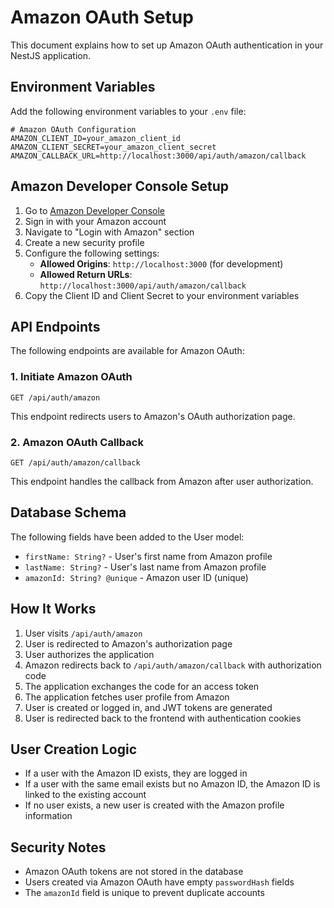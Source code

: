# Amazon OAuth Setup

This document explains how to set up Amazon OAuth authentication in your NestJS application.

## Environment Variables

Add the following environment variables to your `.env` file:

```env
# Amazon OAuth Configuration
AMAZON_CLIENT_ID=your_amazon_client_id
AMAZON_CLIENT_SECRET=your_amazon_client_secret
AMAZON_CALLBACK_URL=http://localhost:3000/api/auth/amazon/callback
```

## Amazon Developer Console Setup

1. Go to [Amazon Developer Console](https://developer.amazon.com/)
2. Sign in with your Amazon account
3. Navigate to "Login with Amazon" section
4. Create a new security profile
5. Configure the following settings:
   - **Allowed Origins**: `http://localhost:3000` (for development)
   - **Allowed Return URLs**: `http://localhost:3000/api/auth/amazon/callback`
6. Copy the Client ID and Client Secret to your environment variables

## API Endpoints

The following endpoints are available for Amazon OAuth:

### 1. Initiate Amazon OAuth

```
GET /api/auth/amazon
```

This endpoint redirects users to Amazon's OAuth authorization page.

### 2. Amazon OAuth Callback

```
GET /api/auth/amazon/callback
```

This endpoint handles the callback from Amazon after user authorization.

## Database Schema

The following fields have been added to the User model:

- `firstName: String?` - User's first name from Amazon profile
- `lastName: String?` - User's last name from Amazon profile
- `amazonId: String? @unique` - Amazon user ID (unique)

## How It Works

1. User visits `/api/auth/amazon`
2. User is redirected to Amazon's authorization page
3. User authorizes the application
4. Amazon redirects back to `/api/auth/amazon/callback` with authorization code
5. The application exchanges the code for an access token
6. The application fetches user profile from Amazon
7. User is created or logged in, and JWT tokens are generated
8. User is redirected back to the frontend with authentication cookies

## User Creation Logic

- If a user with the Amazon ID exists, they are logged in
- If a user with the same email exists but no Amazon ID, the Amazon ID is linked to the existing account
- If no user exists, a new user is created with the Amazon profile information

## Security Notes

- Amazon OAuth tokens are not stored in the database
- Users created via Amazon OAuth have empty `passwordHash` fields
- The `amazonId` field is unique to prevent duplicate accounts
